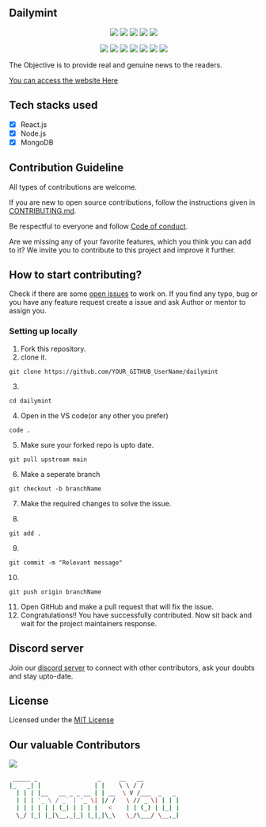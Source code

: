 ## Dailymint

<div align="center">

<a href="https://github.com/DevMan-open-source/dailymint"><img src="https://badges.frapsoft.com/os/v1/open-source.svg?v=103"></a>
<a href="https://github.com/DevMan-open-source/dailymint"><img src="https://img.shields.io/badge/Built%20by-developers%20%3C%2F%3E-0059b3"></a>
<a href="https://github.com/DevMan-open-source/dailymint"><img src="https://img.shields.io/static/v1.svg?label=Contributions&message=Welcome&color=yellow"></a>
<a href="https://github.com/DevMan-open-source"><img src="https://img.shields.io/badge/Maintained%3F-yes-brightgreen.svg?v=103"></a>
<a href="https://github.com/DevMan-open-source/dailymint/blob/master/LICENSE"><img src="https://img.shields.io/badge/license-MIT-blue.svg?v=103"></a>

<a href="https://github.com/DevMan-open-source/dailymint/graphs/contributors"><img src="https://img.shields.io/github/contributors/DevMan-open-source/dailymint?color=brightgreen"></a>
<a href="https://github.com/DevMan-open-source/dailymint/stargazers"><img src="https://img.shields.io/github/stars/DevMan-open-source/dailymint?color=0059b3"></a>
<a href="https://github.com/DevMan-open-source/dailymint/network/members"><img src="https://img.shields.io/github/forks/DevMan-open-source/dailymint?color=yellow"></a>
<a href="https://github.com/DevMan-open-source/dailymint/issues"><img src="https://img.shields.io/github/issues/DevMan-open-source/dailymint?color=0059b3"></a>
<a href="https://github.com/DevMan-open-source/dailymint/issues?q=is%3Aissue+is%3Aclosed"><img src="https://img.shields.io/github/issues-closed-raw/DevMan-open-source/dailymint?color=yellow"></a>
<a href="https://github.com/DevMan-open-source/dailymint/pulls"><img src="https://img.shields.io/github/issues-pr/DevMan-open-source/dailymint?color=brightgreen"></a>
<a href="https://github.com/DevMan-open-source/dailymint/pulls?q=is%3Apr+is%3Aclosed"><img src="https://img.shields.io/github/issues-pr-closed-raw/DevMan-open-source/dailymint?color=0059b3"></a>

</div>

The Objective is to provide real and genuine news to the readers.

[You can access the website Here](https://himanshujaidka.github.io/dailymint/)

## Tech stacks used

- [x] React.js
- [x] Node.js
- [x] MongoDB

## Contribution Guideline
All types of contributions are welcome.

If you are new to open source contributions, follow the instructions given in [CONTRIBUTING.md](https://github.com/DevMan-open-source/dailymint/blob/master/CONTRIBUTING.md).

Be respectful to everyone and follow [Code of conduct](https://github.com/DevMan-open-source/dailymint/blob/master/CODE_OF_CONDUCT.md).

Are we missing any of your favorite features, which you think you can add to it?  We invite you to contribute to this project and improve it further.

## How to start contributing?

Check if there are some [open issues](https://github.com/DevMan-open-source/dailymint/issues) to work on. If you find any typo, bug or you have any feature request create a issue and ask Author or mentor to assign you.

### Setting up locally
1. Fork this repository.
2. clone it.
 ```
 git clone https://github.com/YOUR_GITHUB_UserName/dailymint
 ```
3. 
 ```
 cd dailymint
 ```
4. Open in the VS code(or any other you prefer) 
 ```
 code .
 ```
5. Make sure your forked repo is upto date. 
 ```
 git pull upstream main
 ```
6. Make a seperate branch
 ```
 git checkout -b branchName
 ```
7. Make the required changes to solve the issue.

8. 
 ```
 git add .
 ```
9. 
 ```
 git commit -m "Relevant message"
 ``` 
10.
 ```
 git push origin branchName
 ```
11. Open GitHub and make a pull request that will fix the issue.
12. Congratulations!! You have successfully contributed. Now sit back and wait for the project maintainers response. 


## Discord server

Join our [discord server](https://discord.gg/UBsamxfTFH) to connect with other contributors, ask your doubts and stay upto-date.




## License

Licensed under the [MIT License](LICENSE)


## Our valuable Contributors

<a href="https://github.com/DevMan-open-source/dailymint/graphs/contributors">
  <img src="https://contrib.rocks/image?repo=DevMan-open-source/dailymint" />
</a>

<p align="center">

```bash
 _____ _                 _     __   __
|_   _| |               | |    \ \ / /
  | | | |__   __ _ _ __ | | __  \ V /___  _   _
  | | | '_ \ / _` | '_ \| |/ /   \ // _ \| | | |
  | | | | | | (_| | | | |   <    | | (_) | |_| |
  \_/ |_| |_|\__,_|_| |_|_|\_\   \_/\___/ \__,_|
```

</p>
